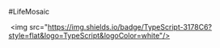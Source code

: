 #LifeMosaic

 <img src="https://img.shields.io/badge/TypeScript-3178C6?style=flat&logo=TypeScript&logoColor=white"/>
